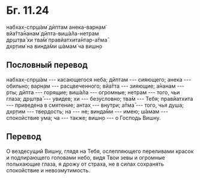 # Бг. 11.24
набхах̣-спр̣ш́ам̇ дӣптам анека-варн̣ам̇<br/>
вйа̄тта̄нанам̇ дӣпта-виш́а̄ла-нетрам<br/>
др̣шт̣ва̄ хи тва̄м̇ правйатхита̄нтар-а̄тма̄<br/>
дхр̣тим̇ на винда̄ми ш́амам̇ ча вишн̣о
## Пословный перевод

набхах̣-спр̣ш́ам --- касающегося неба; дӣптам --- сияющего; анека ---
обильно; варн̣ам --- расцвеченного; вйа̄тта --- зияющие; а̄нанам --- рты;
дӣпта --- горящие; виш́а̄ла --- огромные; нетрам --- того, чьи глаза;
др̣шт̣ва̄ --- увидев; хи --- безусловно; тва̄м --- Тебя; правйатхита ---
приведена в смятение; антах̣ --- внутри; а̄тма̄ --- того, чья душа; дхр̣тим
--- твердость; на --- не; винда̄ми --- имею; ш́амам --- спокойствие ума;
ча --- также; вишн̣о --- о Господь Вишну.

## Перевод

О вездесущий Вишну, глядя на Тебя, ослепляющего переливами красок и
подпирающего головами небо, видя Твои зевы и огромные полыхающие глаза,
я дрожу от страха, не в силах сохранять спокойствие и невозмутимость.
